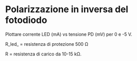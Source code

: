 # Polarizzazione in inversa del fotodiodo
Plottare corrente LED (mA) vs tensione PD (mV) per 0 e -5 V.

R_led_ = resistenza di protezione 500 Ω

R = resistenza di carico da 10-15 kΩ.
